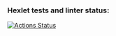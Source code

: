 ### Hexlet tests and linter status:
[![Actions Status](https://github.com/h3yDonil/php-project-45/actions/workflows/hexlet-check.yml/badge.svg)](https://github.com/h3yDonil/php-project-45/actions)